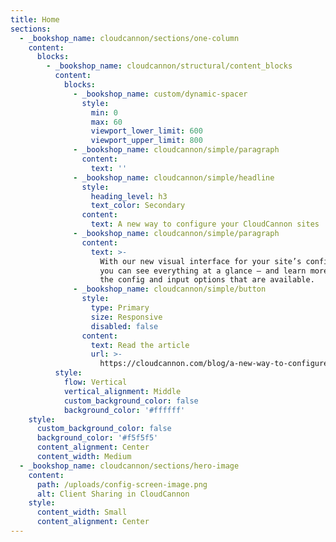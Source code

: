 ```yaml
---
title: Home
sections:
  - _bookshop_name: cloudcannon/sections/one-column
    content:
      blocks:
        - _bookshop_name: cloudcannon/structural/content_blocks
          content:
            blocks:
              - _bookshop_name: custom/dynamic-spacer
                style:
                  min: 0
                  max: 60
                  viewport_lower_limit: 600
                  viewport_upper_limit: 800
              - _bookshop_name: cloudcannon/simple/paragraph
                content:
                  text: ''
              - _bookshop_name: cloudcannon/simple/headline
                style:
                  heading_level: h3
                  text_color: Secondary
                content:
                  text: A new way to configure your CloudCannon sites
              - _bookshop_name: cloudcannon/simple/paragraph
                content:
                  text: >-
                    With our new visual interface for your site’s configuration,
                    you can see everything at a glance — and learn more about
                    the config and input options that are available.
              - _bookshop_name: cloudcannon/simple/button
                style:
                  type: Primary
                  size: Responsive
                  disabled: false
                content:
                  text: Read the article
                  url: >-
                    https://cloudcannon.com/blog/a-new-way-to-configure-your-cloudcannon-sites/
          style:
            flow: Vertical
            vertical_alignment: Middle
            custom_background_color: false
            background_color: '#ffffff'
    style:
      custom_background_color: false
      background_color: '#f5f5f5'
      content_alignment: Center
      content_width: Medium
  - _bookshop_name: cloudcannon/sections/hero-image
    content:
      path: /uploads/config-screen-image.png
      alt: Client Sharing in CloudCannon
    style:
      content_width: Small
      content_alignment: Center
---
```

